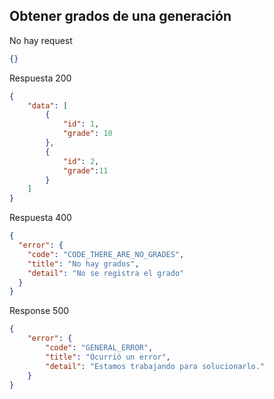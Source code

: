 ## Obtener grados de una generación

No hay request

```json
{}
```

Respuesta 200
```json
{
    "data": [
        {
            "id": 1,
            "grade": 10
        },
        {
            "id": 2,
            "grade":11
        }
    ]
}
```

Respuesta 400

```json
{
  "error": {
    "code": "CODE_THERE_ARE_NO_GRADES",
    "title": "No hay grados",
    "detail": "No se registra el grado"
  }
}
```

Response 500

```json
{
    "error": {
        "code": "GENERAL_ERROR",
        "title": "Ocurrió un error",
        "detail": "Estamos trabajando para solucionarlo."
    }
}
```
